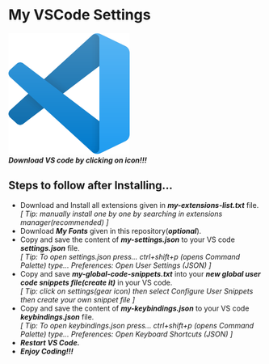 # My VSCode Settings
[![VS Code](https://github.com/harishd-rover/my-vscode-settings/blob/main/vscode-icon.png)](https://code.visualstudio.com/download "Download VS Code Here")  
_**Download VS code by clicking on icon!!!**_
## Steps to follow after Installing...
- Download and Install all extensions given in _**my-extensions-list.txt**_ file.  
_[ Tip: manually install one by one by searching in extensions manager(recommended) ]_
- Download _**My Fonts**_ given in this repository(_**optional**_).
- Copy and save the content of _**my-settings.json**_ to your VS code _**settings.json**_ file.  
_[ Tip: To open settings.json press... ctrl+shift+p (opens Command Palette) type... Preferences: Open User Settings (JSON) ]_
- Copy and save _**my-global-code-snippets.txt**_ into your _**new global user code snippets file(create it)**_ in your VS code.  
_[ Tip: click on settings(gear icon) then select Configure User Snippets then create your own snippet file ]_
- Copy and save the content of _**my-keybindings.json**_ to your VS code _**keybindings.json**_ file.  
_[ Tip: To open keybindings.json press... ctrl+shift+p (opens Command Palette) type... Preferences: Open Keyboard Shortcuts (JSON) ]_
- _**Restart VS Code.**_
- _**Enjoy Coding!!!**_
